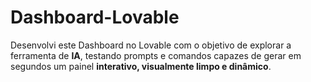 # Dashboard-Lovable
Desenvolvi este Dashboard no Lovable com o objetivo de explorar a ferramenta de **IA**, testando prompts e comandos capazes de gerar em segundos um painel **interativo, visualmente limpo e dinâmico**.  
